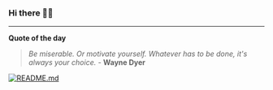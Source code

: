 ### Hi there 👋🏻


---

**Quote of the day**

> *Be miserable. Or motivate yourself. Whatever has to be done, it's always your choice.* - **Wayne Dyer** 

[![README.md](https://github.com/marcolovazzano/marcolovazzano/actions/workflows/readme.yml/badge.svg?branch=main)](https://github.com/marcolovazzano/marcolovazzano/actions/workflows/readme.yml)
